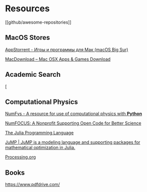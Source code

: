 # Resources

[[github/awesome-repositories]]


## MacOS Stores

[AppStorrent - Игры и программы для Мак (macOS Big Sur)](https://www.appstorrent.ru/)

[MacDownload – Mac OSX Apps & Games Download](https://macdownload.org/)

## Academic Search

[
## Computational Physics

[NumFys - A resource for use of computational physics with **Python**](https://www.numfys.net/)

[NumFOCUS: A Nonprofit Supporting Open Code for Better Science](https://numfocus.org/)





















[The Julia Programming Language](https://julialang.org/)

[JuMP | JuMP is a modeling language and supporting packages for mathematical optimization in Julia.](https://jump.dev/)

[Processing.org](https://processing.org/)

## Books

https://www.pdfdrive.com/
